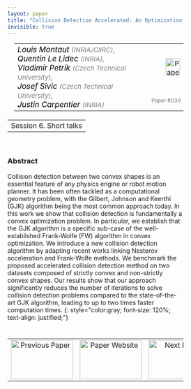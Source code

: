 ```yaml
---
layout: paper
title: "Collision Detection Accelerated: An Optimization Perspective"
invisible: true
---
```

<head>
<style>
* {
  box-sizing: border-box;
}

#myInput {
  background-position: 10px 10px;
  background-repeat: no-repeat;
  width: 100%;
  font-size: 100%;
  padding: 12px 20px 12px 40px;
  border: 1px solid #ddd;
  margin-bottom: 12px;
}

#myTable, #myTableA {
  border-collapse: collapse;
  width: 100%;
  border: 1px solid #ddd;
  font-size: 100%;
}

#myTable th, #myTable td, #myTableA th, #myTableA td {
  text-align: left;
  padding: 12px;
}

#myTable tr, #myTableA tr {
  border-bottom: 1px solid #ddd;
}

#myTable tr.header, #myTable tr:hover, #myTableA tr.header, #myTableA tr:hover {
  background-color: #f1f1f1;
}


#eventcounter1 a {
    font-size: 12px;
    color: #ffffff;
    display: block;
}

#eventcounter1 a:hover {
    text-decoration: none;
}

#eventcounter2 a {
    font-size: 12px;
    color: #ffffff;
    display: block;
}

#eventcounter2 a:hover {
    text-decoration: none;
}

</style>
</head>

<table width = "95%" style="padding-left: 15px; margin-left: auto; margin-right: 10px;">
<tr><td style = "vertical-align: top; padding-right: 25px;" rowspan="2">
<span style="color:black; font-size: 110%;"><i>
Louis Montaut <span style="color:gray; font-size: 85%">(INRIA/CIIRC)</span><span style="color:gray; font-size: 100%">,</span><br>
Quentin Le Lidec <span style="color:gray; font-size: 85%">(INRIA)</span><span style="color:gray; font-size: 100%">,</span><br>
Vladimír Petrík <span style="color:gray; font-size: 85%">(Czech Technical University)</span><span style="color:gray; font-size: 100%">,</span><br>
Josef Sivic <span style="color:gray; font-size: 85%">(Czech Technical University)</span><span style="color:gray; font-size: 100%">,</span><br>
Justin Carpentier <span style="color:gray; font-size: 85%">(INRIA)</span>
</i></span>
</td>

<td style="text-align: right;"><a href="http://www.roboticsproceedings.org/rss18/p039.pdf"><img src="{{ site.baseurl }}/images/paper_link.png" alt="Paper Website" width = "33"  height = "40"/></a><br></td>
</tr>
<tr>
<td style="color:#777789; text-align:right; font-size: 75%; margin-right:10px;">Paper&nbsp;#039</td>
</tr>
</table>

<table width="80%" style="margin-top: 20px; margin-left: auto; margin-right: auto;">
  <tr>
    <td style="text-align:center;">Session 6. Short talks</td>
  </tr>
</table>
<br>


### Abstract
Collision detection between two convex shapes is an essential feature of any physics engine or robot motion planner. It has been often tackled as a computational geometry problem, with the Gilbert, Johnson and Keerthi (GJK) algorithm being the most common approach today. In this work we show that collision detection is fundamentally a convex optimization problem. In particular, we establish that the GJK algorithm is a specific sub-case of the well-established Frank-Wolfe (FW) algorithm in convex optimization. We introduce a new collision detection algorithm by adapting recent works linking Nesterov acceleration and Frank-Wolfe methods. We benchmark the proposed accelerated collision detection method on two datasets composed of strictly convex and non-strictly convex shapes. Our results show that our approach significantly reduces the number of iterations to solve collision detection problems compared to the state-of-the-art GJK algorithm, leading to up to two times faster computation times.
{: style="color:gray; font-size: 120%; text-align: justified;"}


<table width="100%" style="margin-top:40px;">
<tr>
    <td style="width: 30%; text-align: center;"><a href="{{ site.baseurl }}/program/papers/038/">
<img src="{{ site.baseurl }}/images/previous_paper_icon.png"
       alt="Previous Paper" width = "142"  height = "90"/> 
</a> </td>
<td style="text-align: center;"><a href="{{ site.baseurl }}/program/papers">
<img src="{{ site.baseurl }}/images/overview_icon.png"
       alt="Paper Website" width = "142"  height = "90"/> 
</a> </td>
    <td style="width: 30%; text-align: center;"><a href="{{ site.baseurl }}/program/papers/040/">
    <img src="{{ site.baseurl }}/images/next_paper_icon.png"
        alt="Next Paper" width = "142"  height = "90"/>
    </a></td>
</tr>
</table>
